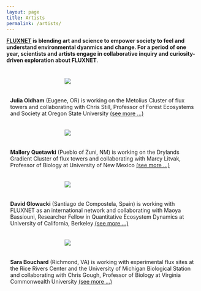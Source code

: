 ```yaml
---
layout: page
title: Artists
permalink: /artists/
---
```

<style>
.row {
  display: flex;
  flex-wrap: wrap;
  max-width: 1200px;
  margin: 0 auto;
  align-items: center;
}

.column {
  flex: 44.44%;
  padding: 10px;
}


img {
  max-width: 200px;
  max-height: 200px;
  width: auto;
  height: auto;
  display: block;
  margin-left: auto;
  margin-right: auto;
}

@media screen and (max-width: 600px) {
  .column {
    flex: 100%;
  }
}
</style>

<b><a href = "https://fluxnet.org/">FLUXNET</a> is blending art and science to empower society to feel and understand environmental dyanmics and change. For a period of one year, scientists and artists engage in collaborative inquiry and curiosity-driven exploration about FLUXNET</b>.


<div class="row">
  <div class="column">
  <figure>
      <img src="https://fluxnetart.github.io/images/Julia.jpg">
    </figure>
  </div>

  <div class="column">
    <figcaption><b>Julia Oldham</b> (Eugene, OR) is working on the Metolius Cluster of flux towers and collaborating with Chris Still, Professor of Forest Ecosystems and Society at Oregon State University <a href="https://fluxnetart.github.io/Julia/">(see more ...)</a></figcaption>
  </div>
</div>

<div class="row">
  <div class="column">
  <figure>
      <img src="https://fluxnetart.github.io/Mallery.png">
    </figure>
  </div>

  <div class="column">
    <figcaption><b>Mallery Quetawki</b> (Pueblo of Zuni, NM) is working on the Drylands Gradient Cluster of flux towers and collaborating with Marcy Litvak, Professor of Biology at University of New Mexico <a href="https://fluxnetart.github.io/Mallery/">(see more ...)</a></figcaption>
  </div>
</div>


<div class="row">
  <div class="column">
  <figure>
      <img src="https://fluxnetart.github.io/images/Dave.jpg">
    </figure>
  </div>

  <div class="column">
    <figcaption><b>David Glowacki</b> (Santiago de Compostela, Spain) is working with FLUXNET as an international network and collaborating with Maoya Bassiouni, Researcher Fellow in Quantitative Ecosystem Dynamics at University of California, Berkeley <a href="https://fluxnetart.github.io/Dave/">(see more ...)</a></figcaption>
  </div>
</div>

<div class="row">
  <div class="column">
  <figure>
      <img src="https://fluxnetart.github.io/images/Sara.jpg">
    </figure>
  </div>

  <div class="column">
    <figcaption><b>Sara Bouchard</b> (Richmond, VA) is working with experimental flux sites at the Rice Rivers Center and the University of Michigan Biological Station and collaborating with Chris Gough, Professor of Biology at Virginia Commonwealth University <a href="https://fluxnetart.github.io/Sara/">(see more ...)</a></figcaption>
  </div>
</div>

